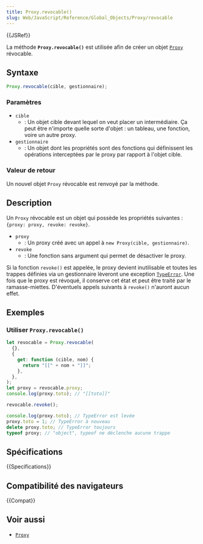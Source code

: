 ```yaml
---
title: Proxy.revocable()
slug: Web/JavaScript/Reference/Global_Objects/Proxy/revocable
---
```


{{JSRef}}

La méthode **`Proxy.revocable()`** est utilisée afin de créer un objet [`Proxy`](/fr/docs/Web/JavaScript/Reference/Global_Objects/Proxy) révocable.

## Syntaxe

```js
Proxy.revocable(cible, gestionnaire);
```

### Paramètres

- `cible`
  - : Un objet cible devant lequel on veut placer un intermédiaire. Ça peut être n'importe quelle sorte d'objet&nbsp;: un tableau, une fonction, voire un autre proxy.
- `gestionnaire`
  - : Un objet dont les propriétés sont des fonctions qui définissent les opérations interceptées par le proxy par rapport à l'objet cible.

### Valeur de retour

Un nouvel objet `Proxy` révocable est renvoyé par la méthode.

## Description

Un `Proxy` révocable est un objet qui possède les propriétés suivantes&nbsp;: `{proxy: proxy, revoke: revoke}`.

- `proxy`
  - : Un proxy créé avec un appel à `new Proxy(cible, gestionnaire)`.
- `revoke`
  - : Une fonction sans argument qui permet de désactiver le proxy.

Si la fonction `revoke()` est appelée, le proxy devient inutilisable et toutes les trappes définies via un gestionnaire lèveront une exception [`TypeError`](/fr/docs/Web/JavaScript/Reference/Global_Objects/TypeError). Une fois que le proxy est révoqué, il conserve cet état et peut être traité par le ramasse-miettes. D'éventuels appels suivants à `revoke()` n'auront aucun effet.

## Exemples

### Utiliser `Proxy.revocable()`

```js
let revocable = Proxy.revocable(
  {},
  {
    get: function (cible, nom) {
      return "[[" + nom + "]]";
    },
  },
);
let proxy = revocable.proxy;
console.log(proxy.toto); // "[[toto]]"

revocable.revoke();

console.log(proxy.toto); // TypeError est levée
proxy.toto = 1; // TypeError à nouveau
delete proxy.toto; // TypeError toujours
typeof proxy; // "object", typeof ne déclenche aucune trappe
```

## Spécifications

{{Specifications}}

## Compatibilité des navigateurs

{{Compat}}

## Voir aussi

- [`Proxy`](/fr/docs/Web/JavaScript/Reference/Global_Objects/Proxy)
